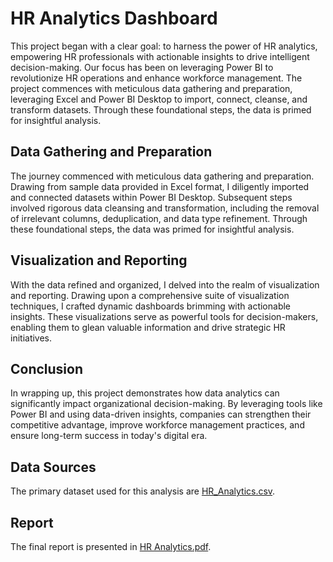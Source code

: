 # HR Analytics Dashboard

This project began with a clear goal: to harness the power of HR analytics, empowering HR professionals with actionable insights to drive intelligent decision-making. Our focus has been on leveraging Power BI to revolutionize HR operations and enhance workforce management. The project commences with meticulous data gathering and preparation, leveraging Excel and Power BI Desktop to import, connect, cleanse, and transform datasets. Through these foundational steps, the data is primed for insightful analysis.

## Data Gathering and Preparation

The journey commenced with meticulous data gathering and preparation. Drawing from sample data provided in Excel format, I diligently imported and connected datasets within Power BI Desktop. Subsequent steps involved rigorous data cleansing and transformation, including the removal of irrelevant columns, deduplication, and data type refinement. Through these foundational steps, the data was primed for insightful analysis.

## Visualization and Reporting

With the data refined and organized, I delved into the realm of visualization and reporting. Drawing upon a comprehensive suite of visualization techniques, I crafted dynamic dashboards brimming with actionable insights. These visualizations serve as powerful tools for decision-makers, enabling them to glean valuable information and drive strategic HR initiatives.

## Conclusion

In wrapping up, this project demonstrates how data analytics can significantly impact organizational decision-making. By leveraging tools like Power BI and using data-driven insights, companies can strengthen their competitive advantage, improve workforce management practices, and ensure long-term success in today's digital era.

## Data Sources

The primary dataset used for this analysis are [HR_Analytics.csv](https://github.com/Modita-Garg/HR-Analytics-Dashboard/blob/main/HR_Analytics.csv).

## Report

The final report is presented in [HR Analytics.pdf](https://github.com/Modita-Garg/HR-Analytics-Dashboard/blob/main/HR%20Analytics.pdf).

